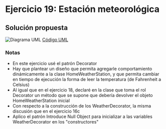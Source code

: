 # Ejercicio 19: Estación meteorológica
## Solución propuesta
![Diagrama UML](./diagr_uml.png)
[Código UML](./source.uml)
### Notas
- En este ejercicio usé el patrón Decorator
- Hay que plantear un diseño que permita agregarle comportamiento dinámicamente a la clase HomeWeatherStation, y que permita cambiar en tiempo de ejecución la forma de leer la temperatura (de Fahrenheit a Celsius)
- Al igual que en el ejercicio 18, declaré en la clase que toma el rol Decorator un método que se supone que debería devolver el objeto HomeWeatherStation inicial
- Con respecto a la construcción de los WeatherDecorator, la misma discusión que en el ejercicio 16c
- Aplico el patrón Introduce Null Object para inicializar a las variables WeatherDecorator en los "constructores"
